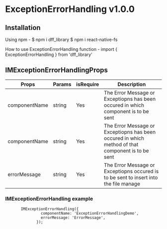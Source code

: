 # ExceptionErrorHandling v1.0.0

## Installation

Using npm -
$ npm i dff_library
$ npm i react-native-fs

How to use ExceptionErrorHandling function -
import { ExceptionErrorHandling } from 'dff_library'

## IMExceptionErrorHandlingProps

| Props         | Params | isRequire | Description                                                                                       |
| ------------- | ------ | --------- | ------------------------------------------------------------------------------------------------- |
| componentName | string | Yes       | The Error Message or Exceptiopns has been occured in which component is to be sent                |
| componentName | string | Yes       | The Error Message or Exceptiopns has been occured in which method of that component is to be sent |
| errorMessage  | string | Yes       | The Error Message or Exceptiopns occured is to be sent to insert into the file manage             |

### IMExceptionErrorHandling example

```JS
       IMExceptionErrorHandling({
                componentName: 'ExceptionErrorHandlingDemo',
                errorMessage: 'ErrorMessage',
              });
```
